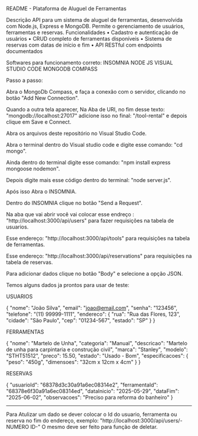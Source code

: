 README - Plataforma de Aluguel de Ferramentas

Descrição 
API para um sistema de aluguel de ferramentas, desenvolvida com Node.js, Express e MongoDB. Permite o gerenciamento de usuários, ferramentas e reservas.
Funcionalidades 
•	Cadastro e autenticação de usuários
•	CRUD completo de ferramentas disponíveis
•	Sistema de reservas com datas de início e fim
•	API RESTful com endpoints documentados


Softwares para funcionamento correto:
INSOMNIA
NODE JS
VISUAL STUDIO CODE
MONGODB COMPASS


Passo a passo:


Abra o MongoDb Compass, e faça a conexão com o servidor, clicando no botão "Add New Connection".

Quando a outra tela aparecer, Na Aba de URI, no fim desse texto: "mongodb://localhost:27017" adicione isso no final: "/tool-rental" e depois clique em Save e Connect.

Abra os arquivos deste repositório no Visual Studio Code.

Abra o terminal dentro do Visual studio code e digite esse comando: "cd mongo".

Ainda dentro do terminal digite esse comando: "npm install express mongoose nodemon".

Depois digite mais esse código dentro do terminal: "node server.js".

Após isso Abra o INSOMNIA.

Dentro do INSOMNIA clique no botão "Send a Request".

Na aba que vai abrir você vai colocar esse endreço : "http://localhost:3000/api/users" para fazer requisições na tabela de usuarios.

Esse endereço: "http://localhost:3000/api/tools" para requisições na tabela de ferramentas.

Esse endereço: "http://localhost:3000/api/reservations" para requisições na tabela de reservas.

Para adicionar dados clique no botão "Body" e selecione a opção JSON.

Temos alguns dados ja prontos para usar de teste:

USUARIOS

{
   "nome": "João Silva",
   "email": "joao@email.com",
   "senha": "123456",
   "telefone": "(11) 99999-1111",
   "endereco": {
     "rua": "Rua das Flores, 123",
     "cidade": "São Paulo",
     "cep": "01234-567",
     "estado": "SP"
   }
}


FERRAMENTAS

{
   "nome": "Martelo de Unha",
   "categoria": "Manual",
   "descricao": "Martelo de unha para carpintaria e construção civil",
   "marca": "Stanley",
   "modelo": "STHT51512",
   "preco": 15.50,
   "estado": "Usado - Bom",
   "especificacoes": {
     "peso": "450g",
     "dimensoes": "32cm x 12cm x 4cm"
   }
 }


RESERVAS

{
   "usuarioId": "68378d3c30a91a6ec08314e2",
   "ferramentaId": "68378e6f30a91a6ec08314ed",
   "dataInicio": "2025-05-29",
   "dataFim": "2025-06-02",
   "observacoes": "Preciso para reforma do banheiro"
}


--------------------------------------------------------------------------------------------------------------------------------------------------------------------------------------------------------------------------------------------------------------------------

Para Atulizar um dado se dever colocar o Id do usuario, ferramenta ou reserva no fim do endereço, exemplo: "http://localhost:3000/api/users/-NUMERO ID-"
O mesmo deve ser feito para função de deletar.



